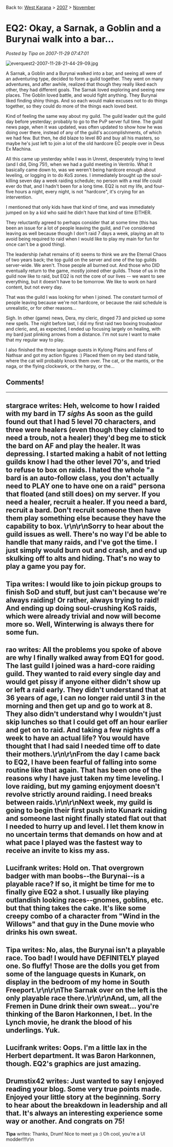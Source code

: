 Back to: [West Karana](/posts/westkarana.md) > [2007](/posts/2007/westkarana.md) > [November](./westkarana.md)
# EQ2: Okay, a Sarnak, a Goblin and a Burynai walk into a bar...

*Posted by Tipa on 2007-11-29 07:47:01*

![everquest2-2007-11-28-21-44-29-09.jpg](../../../uploads/2007/11/everquest2-2007-11-28-21-44-29-09.jpg)

A Sarnak, a Goblin and a Burynai walked into a bar, and seeing all were of an adventuring type, decided to form a guild together. They went on many adventures, and after awhile, realized that though they really liked each other, they had different goals. The Sarnak loved exploring and seeing new places. The Goblin loved battle, and would fight anything. They Burynai liked finding shiny things. And so each would make excuses not to do things together, so they could do more of the things each loved best.

Kind of feeling the same way about my guild. The guild leader quit the guild day before yesterday; probably to go to the PvP server full time. The guild news page, when it was updated, was often updated to show how he was doing over there, instead of any of the guild's accomplishments, of which we had few. But then, he did blaze to level 80 and buy all his masters, so maybe he's just left to join a lot of the old hardcore EC people over in Deus Ex Machina.

All this came up yesterday while I was in Unrest, desperately trying to level (and I did, Ding 75!), when we had a guild meeting in Ventrilo. What it basically came down to, was we weren't being hardcore enough about leveling, or logging in to do KoS zones. I immediately brought up the soul-killing seven day a week raiding schedule; no person with a real life could ever do that, and I hadn't been for a long time. EQ2 is not my life, and four-five hours a night, every night, is not "hardcore", it's crying for an intervention.

I mentioned that only kids have that kind of time, and was immediately jumped on by a kid who said he didn't have that kind of time EITHER.

They reluctantly agreed to perhaps consider that at some time (this has been an issue for a lot of people leaving the guild, and I've considered leaving as well because though I don't raid 7 days a week, playing an alt to avoid being required to raid when I would like to play my main for fun for once can't be a good thing).

The leadership (what remains of it) seems to think we are the Eternal Chaos of two years back; the top guild on the server and one of the top guilds server-wide. We aren't. Those people all burned out. And those who DID eventually return to the game, mostly joined other guilds. Those of us in the guild now like to raid, but EQ2 is not the core of our lives -- we want to see everything, but it doesn't have to be tomorrow. We like to work on hard content, but not every day.

That was the guild I was looking for when I joined. The constant turmoil of people leaving because we're not hardcore, or because the raid schedule is unrealistic, or for other reasons...

Sigh. In other (game) news, Dera, my cleric, dinged 73 and picked up some new spells. The night before last, I did my first raid two boxing troubadour and cleric, and, as expected, I ended up focusing largely on healing, with my bard just plinking arrows from a distance. I'm not sure I want to make that my regular way to play.

I also finished the three language quests in Kylong Plains and Fens of Nathsar and got my action figures :) Placed them on my bed stand table, where the cat will probably knock them over. The cat, or the mantis, or the naga, or the flying clockwork, or the harpy, or the...

## Comments!
---
**stargrace** writes: Heh, welcome to how I raided with my bard in T7 *sighs* As soon as the guild found out that I had 5 level 70 characters, and three were healers (even though they claimed to need a troub, not a healer) they'd beg me to stick the bard on AF and play the healer. It was depressing. I started making a habit of not letting guilds know I had the other level 70's, and tried to refuse to box on raids. I hated the whole "a bard is an auto-follow class, you don't actually need to PLAY one to have one on a raid" persona that floated (and still does) on my server. If you need a healer, recruit a healer. If you need a bard, recruit a bard. Don't recruit someone then have them play something else because they have the capability to box. \r\n\r\nSorry to hear about the guild issues as well. There's no way I'd be able to handle that many raids, and I've got the time. I just simply would burn out and crash, and end up skulking off to alts and hiding. That's no way to play a game you pay for.
---
**Tipa** writes: I would like to join pickup groups to finish SoD and stuff, but just can't because we're always raiding! Or rather, always trying to raid! And ending up doing soul-crushing KoS raids, which were already trivial and now will become more so. Well, Winterwing is always there for some fun.
---
**rao** writes: All the problems you spoke of above are why I finally walked away from EQ1 for good.  The last guild I joined was a hard-core raiding guild.  They wanted to raid every single day and would get pissy if anyone either didn't show up or left a raid early.  They didn't understand that at 36 years of age, I can no longer raid until 3 in the morning and then get up and go to work at 8.  They also didn't understand why I wouldn't just skip lunches so that I could get off an hour earlier and get on to raid.  And taking a few nights off a week to have an actual life?  You would have thought that I had said I needed time off to date their mothers.\r\n\r\nFrom the day I came back to EQ2, I have been fearful of falling into some routine like that again.  That has been one of the reasons why I have just taken my time leveling.  I love raiding, but my gaming enjoyment doesn't revolve strictly around raiding.  I need breaks between raids.\r\n\r\nNext week, my guild is going to begin their first push into Kunark raiding and someone last night finally stated flat out that I needed to hurry up and level.  I let them know in no uncertain terms that demands on how and at what pace I played was the fastest way to receive an invite to kiss my ass.
---
**Lucifrank** writes: Hold on. That overgrown badger with man boobs--the Burynai--is a playable race? If so, it might be time for me to finally give EQ2 a shot. I usually like playing outlandish looking races--gnomes, goblins, etc. but that thing takes the cake. It's like some creepy combo of a character from "Wind in the Willows" and that guy in the Dune movie who drinks his own sweat.
---
**Tipa** writes: No, alas, the Burynai isn't a playable race. Too bad! I would have DEFINITELY played one. So fluffy! Those are the dolls you get from some of the language quests in Kunark, on display in the bedroom of my home in South Freeport.\r\n\r\nThe Sarnak over on the left is the only playable race there.\r\n\r\nAnd, um, all the Fremen in Dune drink their own sweat... you're thinking of the Baron Harkonnen, I bet. In the Lynch movie, he drank the blood of his underlings. Yuk.
---
**Lucifrank** writes: Oops. I'm a little lax in the Herbert department. It was Baron Harkonnen, though. EQ2's graphics are just amazing.
---
**Drumstix42** writes: Just wanted to say I enjoyed reading your blog. Some very true points made. Enjoyed your little story at the beginning. Sorry to hear about the breakdown in leadership and all that. It's always an interesting experience some way or another. And congrats on 75!
---
**Tipa** writes: Thanks, Drum! Nice to meet ya :) Oh cool, you're a UI modder!!!\r\n
